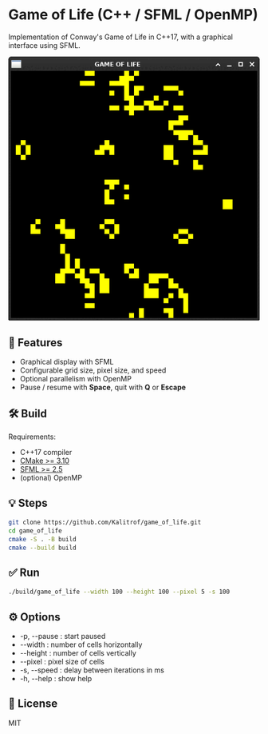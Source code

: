 # Game of Life (C++ / SFML / OpenMP)

Implementation of Conway's Game of Life in C++17, with a graphical interface using SFML.

![screenshot](docs/screenshot.gif)

## 🚀 Features
- Graphical display with SFML
- Configurable grid size, pixel size, and speed
- Optional parallelism with OpenMP
- Pause / resume with **Space**, quit with **Q** or **Escape**

## 🛠️ Build
Requirements:
- C++17 compiler
- [CMake >= 3.10](https://cmake.org)
- [SFML >= 2.5](https://www.sfml-dev.org)
- (optional) OpenMP

## 💡 Steps
```bash
git clone https://github.com/Kalitrof/game_of_life.git
cd game_of_life
cmake -S . -B build
cmake --build build
```

## ✅ Run
```bash
./build/game_of_life --width 100 --height 100 --pixel 5 -s 100
```

## ⚙️ Options
- -p, --pause : start paused
- --width <N> : number of cells horizontally
- --height <N> : number of cells vertically
- --pixel <N> : pixel size of cells
- -s, --speed <ms> : delay between iterations in ms
- -h, --help : show help

## 📜 License
MIT